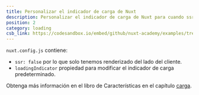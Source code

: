 ```yaml
---
title: Personalizar el indicador de carga de Nuxt
description: Personalizar el indicador de carga de Nuxt para cuando ssr se establezca en falso
position: 2
category: loading
csb_link: https://codesandbox.io/embed/github/nuxt-academy/examples/tree/master/loading/customize-loading-indicator?fontsize=14&hidenavigation=1&module=%2Fnuxt.config.js&theme=dark&view=editor
---
```


<example-intro></example-intro>

`nuxt.config.js` contiene:

- `ssr: false` por lo que solo tenemos renderizado del lado del cliente.
- `loadingIndicator` propiedad para modificar el indicador de carga predeterminado.

<base-alert type="next">

Obtenga más información en el libro de Características en el capítulo [carga](/docs/2.x/features/loading).

</base-alert>

<code-sandbox :src="csb_link"></code-sandbox>

